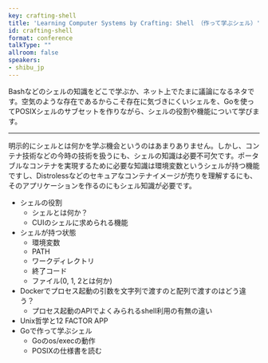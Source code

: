 ```yaml
---
key: crafting-shell
title: 'Learning Computer Systems by Crafting: Shell （作って学ぶシェル）'
id: crafting-shell
format: conference
talkType: ""
allroom: false
speakers:
- shibu_jp
---
```

Bashなどのシェルの知識をどこで学ぶか、ネット上でたまに議論になるネタです。空気のような存在であるからこそ存在に気づきにくいシェルを、Goを使ってPOSIXシェルのサブセットを作りながら、シェルの役割や機能について学びます。

---

明示的にシェルとは何かを学ぶ機会というのはあまりありません。しかし、コンテナ技術などの今時の技術を扱うにも、シェルの知識は必要不可欠です。ポータブルなコンテナを実現するために必要な知識は環境変数というシェルが持つ機能ですし、Distrolessなどのセキュアなコンテナイメージが売りを理解するにも、そのアプリケーションを作るのにもシェル知識が必要です。

* シェルの役割
  * シェルとは何か？
  * CUIのシェルに求められる機能
* シェルが持つ状態
  * 環境変数
  * PATH
  * ワークディレクトリ
  * 終了コード
  * ファイル(0, 1, 2とは何か)
* Dockerでプロセス起動の引数を文字列で渡すのと配列で渡すのはどう違う？
  * プロセス起動のAPIでよくみられるshell利用の有無の違い
* Unix哲学と12 FACTOR APP
* Goで作って学ぶシェル
  * Goのos/execの動作
  * POSIXの仕様書を読む
